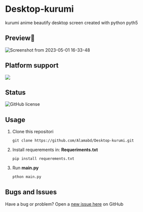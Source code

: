 # Desktop-kurumi
kurumi anime beautify desktop screen created with python pyth5

## Preview📸
![Screenshot from 2023-05-01 16-33-48](https://github.com/Alamabd/Desktop-kurumi/assets/115331322/1276b2da-888a-43aa-9da5-80385fc57867)

## Platform support
![](https://img.shields.io/badge/Ubuntu-E95420?style=for-the-badge&logo=ubuntu&logoColor=white)

## Status
![GitHub license](https://img.shields.io/badge/license-MIT-blue.svg)

## Usage
1. Clone this repositori
   ```
   git clone https://github.com/Alamabd/Desktop-kurumi.git
   ```
2. Install requerements in: <b>Requeriments.txt</b>
   ```
   pip install requerements.txt
   ```
3. Run <b>main.py</b>
   ``` py
   pthon main.py
   ```

## Bugs and Issues
Have a bug or problem? Open a [new issue here](https://github.com/Alamabd/Desktop-kurumi/issues) on GitHub
